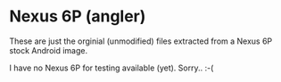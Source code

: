 
# Nexus 6P (angler)

These are just the orginial (unmodified) files extracted from a Nexus 6P stock Android image. 

I have no Nexus 6P for testing available (yet). Sorry.. :-(




